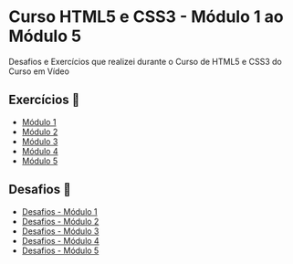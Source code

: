 # Curso HTML5 e CSS3 - Módulo 1 ao Módulo 5
Desafios e Exercícios que realizei durante o Curso de HTML5 e CSS3 do Curso em Vídeo

## Exercícios 📝

* [Módulo 1](https://emillymoitinho.github.io/html-css/pagina-exercicios/modulo1/exercicios.html)  
* [Módulo 2](https://emillymoitinho.github.io/html-css/exercicios)
* [Módulo 3](https://emillymoitinho.github.io/html-css/exercicios) 
* [Módulo 4](https://emillymoitinho.github.io/html-css/exercicios)
* [Módulo 5](https://emillymoitinho.github.io/html-css/exercicios)

## Desafios 🎯
* [Desafios - Módulo 1]()
* [Desafios - Módulo 2]()
* [Desafios - Módulo 3]()
* [Desafios - Módulo 4]()
* [Desafios - Módulo 5]()
 
